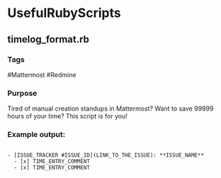 # UsefulRubyScripts

## timelog_format.rb

### Tags

\#Mattermost \#Redmine

### Purpose

Tired of manual creation standups in Mattermost? Want to save 99999 hours of your time? This script is for you!

### Example output:

<code>
- [ISSUE_TRACKER #ISSUE_ID](LINK_TO_THE_ISSUE): **ISSUE_NAME**
  - [x] TIME_ENTRY_COMMENT
  - [x] TIME_ENTRY_COMMENT
</code>
